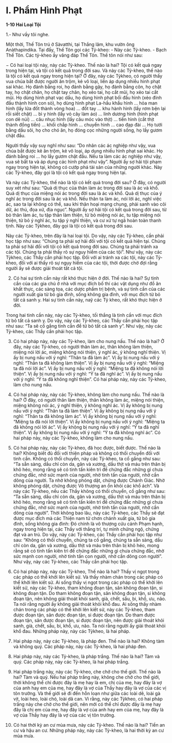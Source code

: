 # I. Phẩm Hình Phạt

**1-10 Hai Loại Tội**

1.- Như vầy tôi nghe.

Một thời, Thế Tôn trú ở Sàvatthi, tại Thắng lâm, khu vườn ông Anàthapindika. Tại đấy, Thế Tôn gọi các
Tỷ-kheo: - Này các Tỷ-kheo. - Bạch Thế Tôn. Các tỷ-kheo ấy vâng đáp Thế Tôn. Thế tôn nói như sau:

− Có hai loại tội này, này các Tỷ-kheo. Thế nào là hai? Tội có kết quả ngay trong hiện tại, và tội có kết
quả trong đời sau. Và này các Tỷ-kheo, thế nào là tội có kết quả ngay trong hiện tại? Ở đây, này các Tỷkheo, có người thấy vua chúa bắt được người ăn trộm, kẻ vô loại, liền áp dụng nhiều hình phạt sai khác.
Họ đánh bằng roi, họ đánh bằng gậy, họ đánh bằng côn, họ chặt tay, họ chặt chân, họ chặt tay chân, họ
xẻo tai, họ cắt mũi, họ xẻo tai cắt mũi. Họ dùng hình phạt vạc dầu, họ dùng hình phạt bối đầu hình (xẻo
đỉnh đầu thành hình con sò), họ dùng hình phạt La-hầu khẩu hình ... hỏa man hình (lấy lửa đốt thành
vòng hoa) ... đốt tay ... khu hành hình (lấy rơm bện lại rồi siết chặt) ... bì y hình (lấy vỏ cây làm áo) ...
linh dương hình (hình phạt con dê núi) ... câu nhục hình (lấy câu móc vào thịt) ... tiền hình (cắt thịt thành
đồng tiền) ... khối chắp hình ... chuyển hình ... cao đạp đài ... Họ tưới bằng dầu sôi, họ cho chó ăn, họ
đóng cọc những người sống, họ lấy gươm chặt đầu.

Người thấy vậy suy nghĩ như sau: “Do nhân các ác nghiệp như vậy, vua chúa bắt được kẽ ăn trộm, kẻ vô
loại, áp dụng nhiều hình phạt sai khác. Họ đánh bằng roi ... họ lấy gươm chặt đầu. Nếu ta làm các ác
nghiệp như vậy, vua sẽ bắt ta và áp dụng các hình phạt như vậy”. Người ấy sợ hãi tội phạm ngay trong
hiện tại, không có cướp phá tài sản của những người khác. Này các Tỷ-kheo, đây gọi là tội có kết quả
ngay trong hiện tại.

Và này các Tỷ-kheo, thế nào là tội có kết quả trong đời sau? Ở đây, có người suy xét như sau: “Quả dị
thục của thân làm ác trong đời sau là ác và khổ. Quả dị thục của miệng nói ác trong đời sau là ác và khổ.
Quả dị thục của ý nghĩ ác trong đời sau là ác và khổ. Nếu thân ta làm ác, nói lời ác, nghĩ việc ác, sao ta
lại không có thể, sau khi thân hoại mạng chung, phải sanh vào cõi dữ, ác thú, đọa xứ, địa ngục”. Người
ấy sợ hãi tội có kết quả trong đời sau, từ bỏ thân làm ác, tu tập thân làm thiện, từ bỏ miệng nói ác, tu tập
miệng nói thiện, từ bỏ ý nghĩ ác, tu tập ý nghĩ thiện, và cư xử tự ngã hoàn toàn thanh tịnh. Này các Tỷkheo, đây gọi là tội có kết quả trong đời sau.

Này các Tỷ-kheo, trên đây là hai loại tội. Do vậy, này các Tỷ-kheo, cần phải học tập như sau: “Chúng ta
phải sợ hãi đối với tội có kết quả hiện tại. Chúng ta phải sợ hãi đối với tội có kết quả trong đời sau.
Chúng ta phải tránh xa các tội. Chúng ta phải thấy rõ sự nguy hiểm của các tội”. Như vậy, này các Tỷkheo, các Thầy cần phải học tập. Ðối với ai tránh xa các tội, này các Tỷ-kheo, đối với ai thấy rõ sự nguy
hiểm của các tội, thời được chờ đợi rằng người ấy sẽ được giải thoát tất cả tội.

<!--pg-->
2. Có hai sự tinh cần này rất khó thực hiện ở đời. Thế nào là hai? Sự tinh cần của các gia chủ ở nhà với
mục đích bố thí các vật dụng như đồ ăn khất thực, các sàng tọa, các dược phẩm trị bệnh, và sự tinh cần
của các người xuất gia từ bỏ gia đình, sống không gia đình, với mục đích từ bỏ tất cả sanh y. Hai sự tinh
cần này, naỹ các Tỷ kheo, rất khó thực hiện ở đời.

Trong hai tinh cần này, này các Tỷ-kheo, tối thắng là tinh cần với mục đích từ bỏ tất cả sanh y. Do vậy,
này các Tỷ-kheo, các Thầy cần phải học tập như sau: “Ta sẽ cố gắng tinh cần để từ bỏ tất cả sanh y”.
Như vậy, này các Tỷ-kheo, các Thầy cần phải học tập.
<!--pg-->
3. Có hai pháp này, này các Tỷ-kheo, làm cho nung nấu. Thế nào là hai? Ở đây, này các Tỷ-kheo, có
người thân làm ác, thân không làm thiện, miệng nói lời ác, miệng không nói thiện, ý nghĩ ác, ý không
nghĩ thiện. Vị ấy bị nung nấu vởi ý nghĩ: “Thân ta đã làm ác”. Vị ấy bị nung nấu với ý nghĩ: “Thân ta đã
không làm thiện”. Vị ấy bị nung nấu vởi ý nghĩ: “Miệng ta đã nói lời ác”. Vị ấy bị nung nấu vởi ý nghĩ:
“Miệng ta đã không nói lời thiện”. Vị ấy bị nung nấu vởi ý nghĩ: “Ý ta đã nghĩ ác”. Vị ấy bị nung nấu
vởi ý nghĩ: “Ý ta đã không nghĩ thiện”. Có hai pháp này, này các Tỷ-kheo, làm cho nung nấu.

<!--pg-->
4. Có hai pháp này, này các Tỷ-kheo, không làm cho nung nấu. Thế nào là hai? Ở đây, có người thân
làm thiện, thân không làm ác, miệng nói thiện, miệng không nói ác, ý nghĩ thiện, ý không nghĩ ác. Vị ấy
không bị nung nấu vởi ý nghĩ: “Thân ta đã làm thiện”. Vị ấy không bị nung nấu với ý nghĩ: “Thân ta đã
không làm ác”. Vị ấy không bị nung nấu vởi ý nghĩ: “Miệng ta đã nói lời thiện”. Vị ấy không bị nung
nấu vởi ý nghĩ: “Miệng ta đã không nói lời ác”. Vị ấy không bị nung nấu vởi ý nghĩ: “Ý ta đã nghĩ
thiện”. Vị ấy không bị nung nấu vởi ý nghĩ: “Ý ta đã không nghĩ ác”. Có hai pháp này, này các Tỷ-kheo,
không làm cho nung nấu.

<!--pg-->
5. Có hai pháp này, này các Tỷ-kheo, đã học được, biết được. Thế nào là hai? Không biết đủ đối với
thiện pháp và không có thối chuyển đối với tinh cần. Không có thối chuyển, này các Tỷ-kheo, ta cố gắng
như sau: “Ta sẵn sàng, dầu chỉ còn da, gân và xương, dầu thịt và máu trên thân bị khô héo, mong rằng sẽ
có tinh tấn kiên trì đế chứng đắc những gì chưa chứng đắc, nhờ sức mạnh của người, nhờ tinh tấn của
người, nhờ cần dõng của người. Ta nhờ không phóng dật, chứng được Chánh Giác. Nhờ không phóng
dật, chứng được Vô thượng an ổn khỏi các khổ ách”. Và này các Tỷ-kheo, nếu các Thầy không có thối
chuyển, cố gắng như sau: “Ta sẵn sàng, dầu chỉ còn da, gân và xương, dầu thịt và máu trên thân bị khô
héo, mong rằng sẽ có tinh tấn kiên trì đế chứng đắc những gì chưa chứng đắc, nhờ sức mạnh của người,
nhờ tinh tấn của người, nhờ cần dõng của người”. Thời không bao lâu, này các Tỷ-kheo, các Thầy sẽ đạt
được mục đích mà các Thiện nam tử chơn chánh xuất gia, từ bỏ gia đình, sống không gia đình: Ðó chính
là vô thượng cứu cánh Phạm hạnh, ngay trong hiện tại, các Thầy với thắng trí, tự mình chứng ngộ,
chứng đạt và an trú. Do vậy, này các Tỷ-kheo, các Thầy cần phải học tập như sau: “Không có thối
chuyển, chúng ta cố gắng, chúng ta sẵn sàng, dầu chỉ còn da, gân và xương, dầu thịt và máu trên thân bị
khô héo, mong rằng sẽ có tinh tấn kiên trì đế chứng đắc những gì chưa chứng đắc, nhờ sức mạnh con
người, nhờ tinh tấn con người, nhờ cần dõng con người”. Như vậy, này các Tỷ-kheo, các Thầy cần phải
học tập.

<!--pg-->
6. Có hai pháp này, này các Tỷ-kheo, Thế nào là hai? Thấy vị ngọt trong các pháp có thể khởi lên kiết
sử. Và thấy nhàm chán trong các pháp có thể khởi lên kiết sử. Ai sống thấy vị ngọt trong các pháp có thể
khởi lên kiết sử, này các Tỷ-kheo, tham không đoạn tận, sân không đoạn tận, si không đoạn tận. Do
tham không đoạn tận, sân không đoạn tận, si không đoạn tận, nên không giải thoát khỏi sanh, già, chết,
sầu, bi, khổ, ưu, não. Ta nói rằng người ấy không giải thoát khỏi khổ đau. Ai sống thấy nhàm chán trong
các pháp có thể khởi lên kiết sử, này các Tỷ-kheo, tham được đoạn tận, sân được đoạn tận, si được đoạn
tận. Do tham được đoạn tận, sân được đoạn tận, si được đoạn tận, nên được giải thoát khỏi sanh, già,
chết, sầu, bi, khổ, ưu, não. Ta nói rằng người ấy giải thoát khỏi khổ đau. Những pháp này, này các Tỷkheo, là hai pháp.

<!--pg-->
7. Hai pháp này, này các Tỷ-kheo, là pháp đen. Thế nào là hai? Không tàm và không quý. Các pháp này,
này các Tỷ-kheo, là hai pháp đen.

<!--pg-->
8. Hai pháp này, này các Tỷ-kheo, là pháp trắng. Thế nào là hai? Tàm và quý. Các pháp này, này các
Tỷ-kheo, là hai pháp trắng.

<!--pg-->
9. Hai pháp trắng này, này các Tỷ-kheo, che chở cho thế giới. Thế nào là hai? Tàm và quý. Nếu hai pháp
trắng này, không che chở cho thế giới, thời không thể chỉ được đây là mẹ hay là em, chị của mẹ, hay đây
là vợ của anh hay em của mẹ, hay đây là vợ của Thầy hay đây là vợ của các vị tôn trưởng. Và thế giới sẽ
đi đến hỗn loạn như giữa các loài dê, loài gà vịt, loài heo, loài chó, loài dã can. Vì rằng, này các Tỷkheo, có hai pháp trắng này che chở cho thế giới, nên mới có thể chỉ được đây là mẹ hay đây là chị em
của mẹ, hay đây là vợ của anh hay em của mẹ, hay đây là vợ của Thầy hay đây là vợ của các vị tôn
trưởng.

<!--pg-->
10. Có hai thời kỳ an cư mùa mưa, này các Tỷ-kheo. Thế nào là hai? Tiền an cư và hậu an cư. Những
pháp này, này các Tỷ-kheo, là hai thời kỳ an cư mùa mưa.

